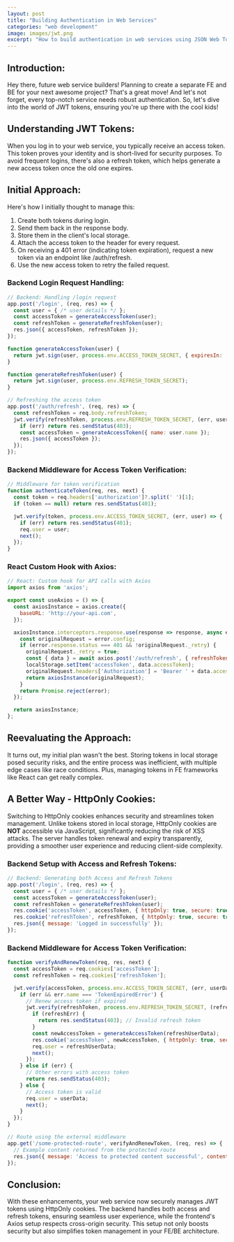 ```yaml
---
layout: post
title: "Building Authentication in Web Services"
categories: "web development"
image: images/jwt.png
excerpt: "How to build authentication in web services using JSON Web Tokens (JWTs) using Express in the backend and React in the frontend."
---
```


## Introduction:
Hey there, future web service builders! Planning to create a separate FE and BE for your next awesome project? That's a great move! And let's not forget, every top-notch service needs robust authentication. So, let's dive into the world of JWT tokens, ensuring you're up there with the cool kids!

## Understanding JWT Tokens:
When you log in to your web service, you typically receive an access token. This token proves your identity and is short-lived for security purposes. To avoid frequent logins, there's also a refresh token, which helps generate a new access token once the old one expires.

## Initial Approach:
Here's how I initially thought to manage this:

1. Create both tokens during login.
2. Send them back in the response body.
3. Store them in the client's local storage.
4. Attach the access token to the header for every request.
5. On receiving a 401 error (indicating token expiration), request a new token via an endpoint like /auth/refresh.
6. Use the new access token to retry the failed request.

### Backend Login Request Handling:

```javascript
// Backend: Handling /login request
app.post('/login', (req, res) => {
  const user = { /* user details */ };
  const accessToken = generateAccessToken(user);
  const refreshToken = generateRefreshToken(user);
  res.json({ accessToken, refreshToken });
});

function generateAccessToken(user) {
  return jwt.sign(user, process.env.ACCESS_TOKEN_SECRET, { expiresIn: '15m' });
}

function generateRefreshToken(user) {
  return jwt.sign(user, process.env.REFRESH_TOKEN_SECRET);
}

// Refreshing the access token
app.post('/auth/refresh', (req, res) => {
  const refreshToken = req.body.refreshToken;
  jwt.verify(refreshToken, process.env.REFRESH_TOKEN_SECRET, (err, user) => {
	if (err) return res.sendStatus(403);
	const accessToken = generateAccessToken({ name: user.name });
	res.json({ accessToken });
  });
});

```
### Backend Middleware for Access Token Verification:
```javascript
// Middleware for token verification
function authenticateToken(req, res, next) {
  const token = req.headers['authorization']?.split(' ')[1];
  if (token == null) return res.sendStatus(401);

  jwt.verify(token, process.env.ACCESS_TOKEN_SECRET, (err, user) => {
    if (err) return res.sendStatus(401);
    req.user = user;
    next();
  });
}
```

### React Custom Hook with Axios:

```javascript
// React: Custom hook for API calls with Axios
import axios from 'axios';

export const useAxios = () => {
  const axiosInstance = axios.create({
    baseURL: 'http://your-api.com',
  });

  axiosInstance.interceptors.response.use(response => response, async error => {
    const originalRequest = error.config;
    if (error.response.status === 401 && !originalRequest._retry) {
      originalRequest._retry = true;
      const { data } = await axios.post('/auth/refresh', { refreshToken: localStorage.getItem('refreshToken') });
      localStorage.setItem('accessToken', data.accessToken);
      originalRequest.headers['Authorization'] = 'Bearer ' + data.accessToken;
      return axiosInstance(originalRequest);
    }
    return Promise.reject(error);
  });

  return axiosInstance;
};
```

## Reevaluating the Approach:
It turns out, my initial plan wasn't the best. Storing tokens in local storage posed security risks, and the entire process was inefficient, with multiple edge cases like race conditions. Plus, managing tokens in FE frameworks like React can get really complex.

## A Better Way - HttpOnly Cookies:
Switching to HttpOnly cookies enhances security and streamlines token management.
Unlike tokens stored in local storage, HttpOnly cookies are **NOT** accessible via JavaScript, significantly reducing the risk of XSS attacks. The server handles token renewal and expiry transparently, providing a smoother user experience and reducing client-side complexity.

### Backend Setup with Access and Refresh Tokens:

```javascript
// Backend: Generating both Access and Refresh Tokens
app.post('/login', (req, res) => {
  const user = { /* user details */ };
  const accessToken = generateAccessToken(user);
  const refreshToken = generateRefreshToken(user);
  res.cookie('accessToken', accessToken, { httpOnly: true, secure: true });
  res.cookie('refreshToken', refreshToken, { httpOnly: true, secure: true });
  res.json({ message: 'Logged in successfully' });
});
```

### Backend Middleware for Access Token Verification:
```javascript
function verifyAndRenewToken(req, res, next) {
  const accessToken = req.cookies['accessToken'];
  const refreshToken = req.cookies['refreshToken'];

  jwt.verify(accessToken, process.env.ACCESS_TOKEN_SECRET, (err, userData) => {
    if (err && err.name === 'TokenExpiredError') {
      // Renew access token if expired
      jwt.verify(refreshToken, process.env.REFRESH_TOKEN_SECRET, (refreshErr, refreshUserData) => {
        if (refreshErr) {
          return res.sendStatus(403); // Invalid refresh token
        }
        const newAccessToken = generateAccessToken(refreshUserData);
        res.cookie('accessToken', newAccessToken, { httpOnly: true, secure: true });
        req.user = refreshUserData;
        next();
      });
    } else if (err) {
      // Other errors with access token
      return res.sendStatus(403);
    } else {
      // Access token is valid
      req.user = userData;
      next();
    }
  });
}

// Route using the external middleware
app.get('/some-protected-route', verifyAndRenewToken, (req, res) => {
  // Example content returned from the protected route
  res.json({ message: 'Access to protected content successful', content: 'Foo' });
});

```

## Conclusion:
With these enhancements, your web service now securely manages JWT tokens using HttpOnly cookies. The backend handles both access and refresh tokens, ensuring seamless user experience, while the frontend's Axios setup respects cross-origin security. This setup not only boosts security but also simplifies token management in your FE/BE architecture.

